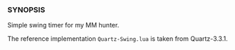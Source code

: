 ### SYNOPSIS

Simple swing timer for my MM hunter.

The reference implementation `Quartz-Swing.lua` is taken from Quartz-3.3.1.
